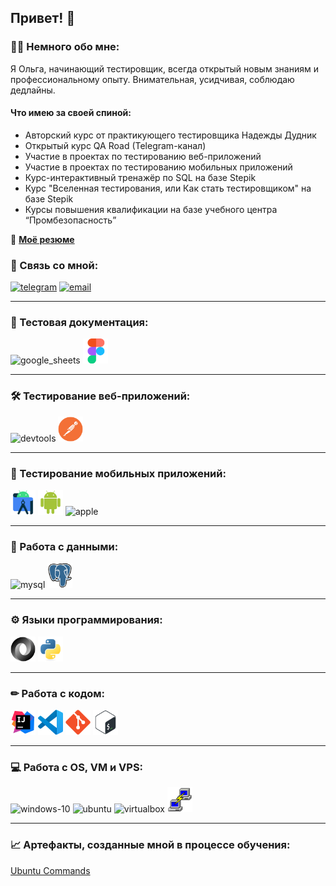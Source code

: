 ## Привет! 👋 

### 🙋‍♀️ Немного обо мне:

Я Ольга, начинающий тестировщик, всегда открытый новым знаниям и профессиональному опыту. Внимательная, усидчивая, соблюдаю дедлайны.

#### Что имею за своей спиной:

+ Авторский курс от практикующего тестировщика Надежды Дудник
+ Открытый курс QA Road (Telegram-канал)
+ Участие в проектах по тестированию веб-приложений
+ Участие в проектах по тестированию мобильных приложений
+ Курс-интерактивный тренажёр по SQL на базе Stepik
+ Курс "Вселенная тестирования, или Как стать тестировщиком" на базе Stepik
+ Курсы повышения квалификации на базе учебного центра “Промбезопасность”

📄 __[Моё резюме](https://docs.google.com/document/d/1fZz1zvsWMATalz1fYVKpyPXwhwmB3R3dI1xq2zmBJmY/edit?usp=drive_link)__

### 🤝 Связь со мной:

<a href="https://t.me/OlgaVi_QA"><img src="https://www.svgrepo.com/show/452115/telegram.svg" title="Telegram" alt="telegram" width="40" height="40"/></a> <a href="mailto:olgavi.test@yandex.ru"><img src="https://cdn.icon-icons.com/icons2/1826/PNG/512/4202011emailgmaillogomailsocialsocialmedia-115677_115624.png" title="Email" alt="email" width="40" height="40"/></a>
___
### 📁 Тестовая документация:

<img src="https://mailmeteor.com/logos/assets/PNG/Google_Sheets_Logo_512px.png" title="Google_Sheets" alt="google_sheets" width="40" height="40"/> <img src="https://raw.githubusercontent.com/devicons/devicon/ca28c779441053191ff11710fe24a9e6c23690d6/icons/figma/figma-original.svg" title="Figma" alt="figma" width="40" height="40"/>
___
### 🛠 Тестирование веб-приложений:

<img src="https://www.svgrepo.com/show/378785/chrome-dev.svg" title="DevTools" alt="devtools" width="40" height="40"/> <img src="https://raw.githubusercontent.com/devicons/devicon/6910f0503efdd315c8f9b858234310c06e04d9c0/icons/postman/postman-original.svg" title="Postman" alt="postman" width="40" height="40"/>

___
### 📱 Тестирование мобильных приложений:

<img src="https://raw.githubusercontent.com/devicons/devicon/6910f0503efdd315c8f9b858234310c06e04d9c0/icons/androidstudio/androidstudio-original.svg" title="AndroidStudio" alt="androidstudio" width="40" height="40"/> <img src="https://raw.githubusercontent.com/devicons/devicon/6910f0503efdd315c8f9b858234310c06e04d9c0/icons/android/android-original.svg" title="Android" alt="android" width="40" height="40"/> <img src="https://seeklogo.com/images/A/apple-logo-5933E519F8-seeklogo.com.png" title="Apple" alt="apple" width="40" height="40"/>

___
### 💾 Работа с данными:

<img src="https://cdn.jsdelivr.net/gh/devicons/devicon/icons/mysql/mysql-original.svg" title="MySQL" alt="mysql" width="40" height="40"/> <img src="https://raw.githubusercontent.com/devicons/devicon/6910f0503efdd315c8f9b858234310c06e04d9c0/icons/postgresql/postgresql-original.svg" title="PostgreSQL" alt="postgresql" width="40" height="40"/>

___
### ⚙ Языки программирования:

<img src="https://raw.githubusercontent.com/devicons/devicon/6910f0503efdd315c8f9b858234310c06e04d9c0/icons/json/json-original.svg" title="JSON" alt="json" width="40" height="40"/> <img src="https://raw.githubusercontent.com/devicons/devicon/6910f0503efdd315c8f9b858234310c06e04d9c0/icons/python/python-original.svg" title="Python" alt="python" width="40" height="40"/>

___
### ✏ Работа с кодом:

<img src="https://raw.githubusercontent.com/devicons/devicon/6910f0503efdd315c8f9b858234310c06e04d9c0/icons/intellij/intellij-original.svg" title="IntelliJ" alt="intellij" width="40" height="40"/> <img src="https://raw.githubusercontent.com/devicons/devicon/6910f0503efdd315c8f9b858234310c06e04d9c0/icons/vscode/vscode-original.svg" title="VSCode" alt="vscode" width="40" height="40"/> <img src="https://raw.githubusercontent.com/devicons/devicon/6910f0503efdd315c8f9b858234310c06e04d9c0/icons/git/git-original.svg" title="git" alt="git" width="40" height="40"/> <img src="https://raw.githubusercontent.com/devicons/devicon/6910f0503efdd315c8f9b858234310c06e04d9c0/icons/bash/bash-original.svg" title="bash" alt="bash" width="40" height="40"/>

___
### 💻 Работа с OS, VM и VPS:

<img src="https://seeklogo.com/images/W/windows-10-icon-logo-5BC5C69712-seeklogo.com.png" title="Windows-10" alt="windows-10" width="40" height="40"/> <img src="https://vectorified.com/images/ubuntu-logo-icon-7.jpg" title="Ubuntu" alt="ubuntu" width="40" height="40"/> <img src="https://cdn.icon-icons.com/icons2/2699/PNG/512/virtualbox_logo_icon_169253.png" title="VirtualBox" alt="virtualbox" width="40" height="40"/> <img src="https://raw.githubusercontent.com/devicons/devicon/6910f0503efdd315c8f9b858234310c06e04d9c0/icons/putty/putty-original.svg" title="Putty" alt="putty" width="40" height="40"/>

___
### 📈 Артефакты, созданные мной в процессе обучения:

[Ubuntu Commands](https://github.com/OlgaVi-QA/Ubuntu-Commands)

